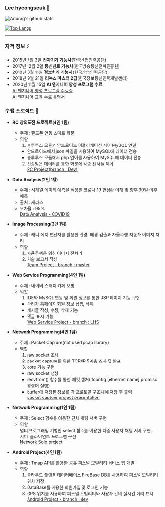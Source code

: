 ### Lee hyeongseuk 👋   

![Anurag's github stats](https://github-readme-stats.vercel.app/api?username=leehyeongseuk&show_icons=true&theme=dark)   

[![Top Langs](https://github-readme-stats.vercel.app/api/top-langs/?username=leehyeongseuk&show_icons=true)](https://github.com/anuraghazra/github-readme-stats)   

***   

### 자격 정보 ⚡   
  - 2015년 7월 3일 **전자기기 기능사**(한국산업인력공단)   
  - 2017년 12월 2일 **통신선로 기능사**(한국방송통신전파진흥원)   
  - 2018년 6월 11일 **정보처리 기능사**(한국산업인력공단)   
  - 2018년 9월 21일 **리눅스 마스터 2급**(한국정보통신인력개발센터)   
  - 2020년 11월 15일 **AI 엔지니어 양성 프로그램 수료**   
  [AI 엔지니어 양성 프로그램 수료증](https://github.com/leehyeongseuk/Data_Analysis/blob/master/AI_Engineer_%EC%96%91%EC%84%B1_%EC%88%98%EB%A3%8C%EC%A6%9D/%5B%EC%84%9C%EC%9A%B8%EA%B3%BC%EA%B8%B0%EB%8C%80%5D%202020%20%EC%98%A8%EB%9D%BC%EC%9D%B8%20AI%20Engineer%20%EC%96%91%EC%84%B1%20%EA%B3%BC%EC%A0%95_Lv1%20%EC%88%98%EB%A3%8C%EC%A6%9D(%EC%9D%B4%ED%98%95%EC%84%9D).pdf)   
  [AI 엔지니어 교육 수료 증명서](https://github.com/leehyeongseuk/Data_Analysis/blob/master/AI_Engineer_%EC%96%91%EC%84%B1_%EC%88%98%EB%A3%8C%EC%A6%9D/%5B%ED%8C%A8%EC%8A%A4%ED%8A%B8%EC%BA%A0%ED%8D%BC%EC%8A%A4%5D%202020%20%EC%98%A8%EB%9D%BC%EC%9D%B8%20AI%20Engineer%20%EC%96%91%EC%84%B1%20%EA%B3%BC%EC%A0%95_Lv1%20%EC%88%98%EB%A3%8C%EC%A6%9D(%EC%9D%B4%ED%98%95%EC%84%9D).pdf)   

### 수행 프로젝트 🌱   
  - **RC 창의도전 프로젝트(4인 1팀)**   
    - 주제 : 핸드폰 연동 스마트 화분   
    - 역할   
      1. 블루투스 모듈과 안드로이드 어플리케이션 사이 MySQL 연결   
        - 안드로이드에서 json 파일을 사용하여 MySQL에 데이터 전송   
        - 블루투스 모듈에서 php 언어를 사용하여 MySQL에 데이터 전송   
      2. 전송받은 데이터를 통한 화분에 각종 센서들 제어   
    [RC Project(branch : Dev)](https://github.com/leehyeongseuk/RC_Project/tree/Dev)   

  - **Data Analysis(2인 1팀)**   
    - 주제 : 시계열 데이터 예측을 적용한 코로나 19 현상황 이해 및 향후 30일 이후 예측   
    - 출처 : 케라스   
    - 오차율 : 95%   
    [Data Analysis - COVID19](https://github.com/leehyeongseuk/Data_Analysis/blob/master/Data_analysis_project/%EC%8B%9C%EA%B3%84%EC%97%B4%EB%8D%B0%EC%9D%B4%ED%84%B0%EC%98%88%EC%B8%A1_%EC%BD%94%EB%A1%9C%EB%82%9819.pdf)   

  - **Image Processing(3인 1팀)**   
    - 주제 : 캐니 에지 연산자를 활용한 전경, 배경 검출과 자율주행 자동차 이미지 처리   
    - 역할   
      1. 자율주행을 위한 이미지 전처리   
      2. 기술 보고서 작성   
    [Team Project - branch : master](https://github.com/leehyeongseuk/ImageProcessing/tree/master/team_project)   

  - **Web Service Programming(4인 1팀)**   
    - 주제 : 네이버 스터디 카페 모방   
    - 역할   
      1. IDE와 MySQL 연동 및 회원 정보를 통한 JSP 페이지 기능 구현   
        - 관리자 홈페이지 회원 정보 삽입, 삭제   
        - 게시글 작성, 수정, 삭제 기능   
        - 댓글 표시 기능   
      [Web Service Project - branch : LHS](https://github.com/leehyeongseuk/Web-Service_Team-project/tree/LHS)   

  - **Network Programming(4인 1팀)**   
    - 주제 : Packet Capture(not used pcap library)   
    - 역할   
      1. raw socket 조사   
      2. packet capture를 위한 TCP/IP 5계층 조사 및 발표   
      3. core 기능 구현   
        - raw socket 생성   
        - recvfrom() 함수를 통한 패킷 캡쳐(ifconfig [ethernet name] promisc 명령어 실행)   
        - buffer에 저장된 정보를 각 프로토콜 구조체에 저장 후 출력   
    [packet capture project presentation](https://github.com/leehyeongseuk/TCPIP/blob/master/PacketCaptureProgram/%ED%8C%A8%ED%82%B7%EC%BA%A1%EC%B3%90%ED%94%84%EB%A1%9C%EA%B7%B8%EB%9E%A8_%EC%84%A4%EA%B3%84.pdf)   

  - **Network Programming(1인 1팀)**   
    - 주제 : Select 함수를 이용한 단체 채팅 서버 구현   
    - 역할   
		멀티 프로그래밍 기법인 select 함수를 이용한 다중 사용자 채팅 서버 구현   
		서버, 클라이언트 프로그램 구현   
    [Network Solo project](https://github.com/leehyeongseuk/TCPIP/tree/master/Select_Multi_Chat)   

  - **Android Project(4인 1팀)**   
    - 주제 : Tmap API를 활용한 공유 퍼스널 모빌리티 서비스 앱 개발   
    - 역할   
      1. 클라우드 플랫폼 데이터베이스 FireBase DB를 사용하여 퍼스널 모빌리티 위치 저장   
      2. DataBase를 사용한 회원가입 및 로그인 기능   
      3. GPS 위치를 사용하여 퍼스널 모빌리티와 사용자 간의 실시간 거리 표시   
    [Android Project - branch : dev](https://github.com/leehyeongseuk/TMap-flow-coding/blob/master/1%ED%8C%80%20%EC%B5%9C%EC%A2%85%20%EB%B0%9C%ED%91%9C.pdf)   

  
<!--
**leehyeongseck/leehyeongseck** is a ✨ _special_ ✨ repository because its `README.md` (this file) appears on your GitHub profile.

Here are some ideas to get you started:

- 🔭 I’m currently working on ...
- 🌱 I’m currently learning ...
- 👯 I’m looking to collaborate on ...
- 🤔 I’m looking for help with ...
- 💬 Ask me about ...
- 📫 How to reach me: ...
- 😄 Pronouns: ...
- ⚡ Fun fact: ...
-->
